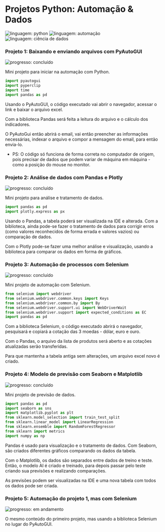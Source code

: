 # Projetos Python: Automação & Dados
![linguagem: python](https://img.shields.io/badge/python-darkgreen?logo=python&logoColor=silver "linguagem")
![linguagem: automação](https://img.shields.io/badge/automação-olivedrab?logo=python&logoColor=white "linguagem")
![linguagem: ciência de dados](https://img.shields.io/badge/ciência%20de%20dados-green?logo=python&logoColor=black "linguagem")

### Projeto 1: Baixando e enviando arquivos com PyAutoGUI
![progresso: concluído](https://img.shields.io/badge/progresso-concluído-forestgreen "progresso")

Mini projeto para iniciar na automação com Python.

```python
import pyautogui
import pyperclip
import time
import pandas as pd
```

Usando o PyAutoGUI, o código executado vai abrir o navegador, acessar o link e baixar o arquivo excel.

Com a biblioteca Pandas será feita a leitura do arquivo e o cálculo dos indicadores.

O PyAutoGui então abrirá o email, vai então preencher as informações necessárias, indexar o arquivo e compor a mensagem do email, para então envia-lo.

* PS: O código só funciona de forma correta no computador de origem, pois precisar de dados que podem variar de máquina em máquina - como a posição do mouse no monitor.

### Projeto 2: Análise de dados com Pandas e Plotly
![progresso: concluído](https://img.shields.io/badge/progresso-concluído-forestgreen "progresso")

Mini projeto para análise e tratamento de dados.

```python
import pandas as pd
import plotly.express as px
```
Usando o Pandas, a tabela poderá ser visualizada na IDE e alterada. Com a biblioteca, ainda pode-se fazer o tratamento de dados para corrigir erros (como valores reconhecidos de forma errada e valores vazios) ou comparação de dados.

Com o Plotly pode-se fazer uma melhor análise e visualização, usando a biblioteca para comparar os dados em forma de gráficos.

### Projeto 3: Automação de processos com Selenium
![progresso: concluído](https://img.shields.io/badge/progresso-concluído-forestgreen "progresso")

Mini projeto de automação com Selenium.

```python
from selenium import webdriver
from selenium.webdriver.common.keys import Keys
from selenium.webdriver.common.by import By
from selenium.webdriver.support.ui import WebDriverWait
from selenium.webdriver.support import expected_conditions as EC
import pandas as pd
```
Com a biblioteca Selenium, o código executado abrirá o navegador, pesquisará e copiará a cotação das 3 moedas - dólar, euro e ouro.

Com o Pandas, o arquivo da lista de produtos será aberto e as cotações atualizadas serão transferidas. 

Para que mantenha a tabela antiga sem alterações, um arquivo excel novo é criado.

### Projeto 4: Modelo de previsão com Seaborn e Matplotlib
![progresso: concluído](https://img.shields.io/badge/progresso-concluído-forestgreen "progresso")

Mini projeto de previsão de dados.

```python
import pandas as pd
import seaborn as sns
import matplotlib.pyplot as plt
from sklearn.model_selection import train_test_split
from sklearn.linear_model import LinearRegression
from sklearn.ensemble import RandomForestRegressor
from sklearn import metrics
import numpy as np
```

Pandas é usado para visualização e o tratamento de dados. Com Seaborn, são criados diferentes gráficos comparando os dados da tabela.

Com o Matplotlib, os dados são separados entre dados de treino e teste. Então, o modelo AI é criado e treinado, para depois passar pelo teste criando sua previsões e realizando comparações.

As previsões podem ser visualizadas na IDE e uma nova tabela com todos os dados pode ser criada.

### Projeto 5: Automação do projeto 1, mas com Selenium
![progresso: em andamento](https://img.shields.io/badge/progresso-em%20andamento-cadetblue "progresso")

O mesmo conteúdo do primeiro projeto, mas usando a biblioteca Selenium no lugar do PyAutoGUI.